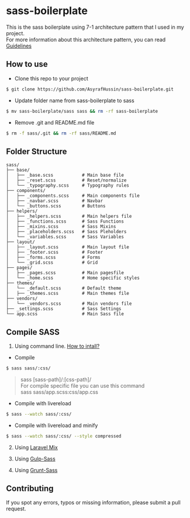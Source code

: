 # sass-boilerplate
This is the sass boilerplate using 7-1 architecture pattern that I used in my project. <br>
For more information about this architecture pattern, you can read [Guidelines](http://sass-guidelin.es/#architecture)

## How to use
* Clone this repo to your project
```bash
$ git clone https://github.com/AsyrafHussin/sass-boilerplate.git
```

* Update folder name from sass-boilerplate to sass
```bash
$ mv sass-boilerplate/sass sass && rm -rf sass-boilerplate
```

* Remove .git and README.md file
```bash
$ rm -f sass/.git && rm -rf sass/README.md
```

## Folder Structure

    sass/
    ├── base/          
    │   ├── _base.scss           # Main base file
    │   ├── _reset.scss          # Reset/normalize
    │   └── _typography.scss     # Typography rules          
    ├── components/              
    │   ├── _components.scss     # Main components file   
    │   ├── _navbar.scss         # Navbar   
    │   └── _buttons.scss        # Buttons 
    ├── helpers/     
    │   ├── _helpers.scss        # Main helpers file
    │   ├── _functions.scss      # Sass Functions
    │   ├── _mixins.scss         # Sass Mixins
    │   ├── _placeholders.scss   # Sass Pleholders
    │   └── _variables.scss      # Sass Variables  
    ├── layout/        
    │   ├── _layout.scss         # Main layout file         
    │   ├── _footer.scss         # Footer
    │   ├── _forms.scss          # Forms               
    │   └── _grid.scss           # Grid   
    ├── pages/     
    │   ├── _pages.scss          # Main pagesfile     
    │   └── _home.scss           # Home specific styles            
    ├── themes/
    │   └── _default.scss        # Default theme 
    │   ├── _themes.scss         # Main themes file     
    ├── vendors/
    │   └── _vendors.scss        # Main vendors file   
    ├── _settings.scss           # Sass Settings  
    └── app.scss                 # Main Sass file

## Compile SASS

1. Using command line. [How to intall?](http://sass-lang.com/install)

* Compile <br> 
```bash
$ sass sass/:css/
```

> sass [sass-path]/:[css-path]/ <br>
> For compile specific file you can use this command <br>
> sass sass/app.scss:css/app.css

* Compile with livereload <br>
```bash
$ sass --watch sass/:css/
```  
  
* Compile with livereload and minify
```bash
$ sass --watch sass/:css/ --style compressed
```  

2. Using [Laravel Mix](https://github.com/JeffreyWay/laravel-mix/blob/master/docs/installation.md)

3. Using [Gulp-Sass](https://github.com/dlmanning/gulp-sass)

4. Using [Grunt-Sass](https://github.com/sindresorhus/grunt-sass)

## Contributing
If you spot any errors, typos or missing information, please submit a pull request.



